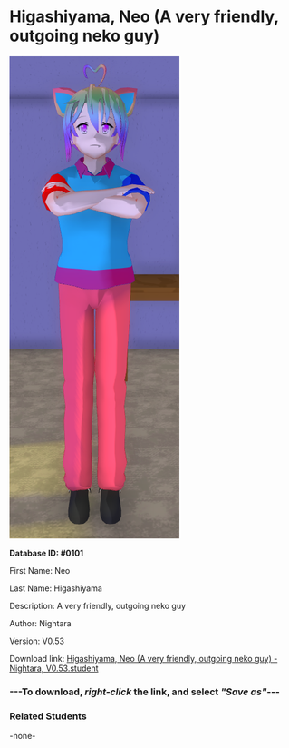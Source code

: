 # Higashiyama, Neo (A very friendly, outgoing neko guy)

<img src="../../Files/Images/Higashiyama, Neo (A very friendly, outgoing neko guy).png" title="Higashiyama, Neo (A very friendly, outgoing neko guy) - Nightara, V0.53">

**Database ID: #0101**

First Name: Neo

Last Name: Higashiyama

Description: A very friendly, outgoing neko guy

Author: Nightara

Version: V0.53

Download link: <a href="https://raw.githubusercontent.com/Arbiter1223/Daigaku-Gurashi-Custom-Students/master/Files/Student%20Files/Higashiyama%2C%20Neo%20(A%20very%20friendly%2C%20outgoing%20neko%20guy)%20-%20Nightara%2C%20V0.53.student">Higashiyama, Neo (A very friendly, outgoing neko guy) - Nightara, V0.53.student</a>

### ---**To download, _right-click_ the link, and select _"Save as"_**---

### Related Students

-none-
